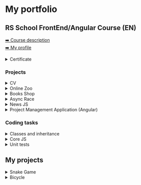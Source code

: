 # My portfolio
## RS School FrontEnd/Angular Course (EN)
[➡️ Course description](https://rs.school/js-en/)  
[➡️ My profile](https://app.rs.school/cv/be5c7c13-6e84-479d-b995-cedd3a593c22)
<details>
<summary>Certificate</summary>

[![Certificate](/img/cert.png)](https://app.rs.school/certificate/5bm7utrx)
</details>

### Projects
<details>
<summary>CV</summary>

[👉 Task](https://github.com/rolling-scopes-school/js-fe-course-en/blob/main/tasks/CV(markdown)/CV(HTML+CSS+Markdown).md)  
[👉 Source code](https://github.com/BayanAlex/rs-cv)  
[👉 Deployment](https://bayanalex.github.io/rs-cv/)  
##### Description:  
- Landing page of own design 
- Adaptive
  
`HTML` `CSS`  

[![LINK](/img/cv.png)](https://bayanalex.github.io/rs-cv/)
</details>

<details>
<summary>Online Zoo</summary>

[👉 Task](https://github.com/rolling-scopes-school/js-fe-course-en/blob/main/tasks/online-zoo/online-zoo.md)  
[👉 Source code](https://github.com/BayanAlex/rs-online-zoo)  
[👉 Deployment](https://bayanalex.github.io/rs-online-zoo/)  
##### Description:  
- Pages *About* and *Donate*
- 2 sliders, popup, burger menu
- Adaptive
- Pixel perfect
  
`HTML` `SCSS` `JavaScript` `Figma`  

[![LINK](/img/zoo.png)](https://bayanalex.github.io/rs-online-zoo/)
</details>

<details>
<summary>Books Shop</summary>

[👉 Task](https://github.com/rolling-scopes-school/js-fe-course-en/blob/main/tasks/online-zoo/online-zoo.md)  
[👉 Source code](https://github.com/rolling-scopes-school/js-fe-course-en/blob/main/tasks/books-shop/books-shop.md)  
[👉 Deployment](https://bayanalex.github.io/rs-books-shop/)  
##### Description:  
- Pages *Main* and *Order* of own design
- HTML body of page *Main* is fully created using JS DOM
- Drag and drop, books search and rating functionality
- Bag slider, book description popup
- Using local storage
- Order form validation using regular expressions
  
`HTML` `SCSS` `JavaScript`  

[![LINK](/img/bookshop.png)](https://bayanalex.github.io/rs-books-shop/)
</details>

<details>
<summary>Async Race</summary>

[👉 Task](https://github.com/rolling-scopes-school/js-fe-course-en/blob/main/tasks/async-race/async-race.md)  
[👉 Source code](https://github.com/BayanAlex/rs-async-race)  
[👉 Deployment](https://bayanalex.github.io/rs-async-race/)  
##### Description:  
- Practice in DOM, promises, fetch, async/await, JS-animation, ES6 modules, Webpack
- SPA FrontEnd application of own design. Adaptive till 500px
- HTML body is fully created using JS DOM
- Working with cars, race, pagination, winners table is made via provided REST API BackEnd
- Player can create, edit and remove cars
- Cars can be driven individually or in a race of all cars on the page
- Race winner is added to the score table on the *Winners* page
- Note: cars can suddenly "break" during a race
  
`HTML` `SCSS` `JavaScript` `Webpack` `Eslint`  

[![LINK](/img/async-race.png)](https://bayanalex.github.io/rs-async-race/)
</details>

<details>
<summary>News JS</summary>

[👉 Task](https://github.com/rolling-scopes-school/js-fe-course-en/blob/main/tasks/typescript/typescript.md)  
[👉 Source code](https://github.com/BayanAlex/rs-news-js-to-ts)  
##### Description:  
- Getting news from the free API [newsapi.org](https://newsapi.org/)
- Existing project migration from JavaScript to TypeScript
- Redesign + adaptive
  
`HTML` `CSS` `TypeScript`   

*Note: the project needs to be run on localhost as the CORS API is disabled in the free version.*

![LINK](/img/news.png)
</details>

<details>
<summary>Project Management Application (Angular)</summary>

[👉 Task](https://github.com/rolling-scopes-school/js-fe-course-en/blob/main/tasks/angular/project-management-system.md)  
[👉 Source code](https://github.com/BayanAlex/rs-pma-angular)  
[👉 Deployment](https://cyberalex-pma.netlify.app/)
##### Description:  
- RS School FrontEnd Course final Angular project
- Adaptive FrontEnd application of own design. It is using existing REST API BackEnd
- The application is based on a basic [Trello](https://trello.com/) functionality
- User can create columns of tasks grouped in boards. Each task includes a description and a checklist
- Using drag and drop, user can reorder columns, move tasks within and between columns
- User can search tasks via BackEnd
- The application is localized in 2 languages (English and Ukrainian)
- User form validation is provided
  
`HTML` `SCSS` `Angular` `TypeScript` `RxJS` `Material` `Tailwind` `Ngx-translate` 

[![LINK](/img/pma1.png)](https://cyberalex-pma.netlify.app/)  
[![LINK](/img/pma2.png)](https://cyberalex-pma.netlify.app/)  
[![LINK](/img/pma3.png)](https://cyberalex-pma.netlify.app/)  
[![LINK](/img/pma4.png)](https://cyberalex-pma.netlify.app/)  
</details>

### Coding tasks
<details>
<summary>Classes and inheritance</summary>

[👉 Task](https://github.com/rolling-scopes-school/js-fe-course-en/blob/main/tasks/classes-inheritance/classes-inheritance.md)  
[👉 Source code](https://github.com/BayanAlex/rs-classes-inheritance)
##### Description:  
- ES5 and ES6 classes inheritance
- Functions chaining
  
`JavaScript`
</details>

<details>
<summary>Core JS</summary>

[👉 Task](https://github.com/rolling-scopes-school/js-fe-course-en/blob/main/tasks/core-js-101/core-js-101.md)  
[👉 Source code](https://github.com/BayanAlex/rs-unit-tests)
##### Description:  
- 98 various coding tasks
  
`JavaScript`
</details>

<details>
<summary>Unit tests</summary>

[👉 Task](https://github.com/rolling-scopes-school/js-fe-course-en/blob/main/tasks/unit-tests/unit-tests.md)  
[👉 Source code](https://github.com/BayanAlex/rs-unit-tests)
##### Description:  
- Own versions of a set of [Lodash](https://lodash.com/) functions for arrays and objects
- Unit tests
- Tests coverage 100%
  
`JavaScript` `Jest`
</details>

## My projects
<details>
<summary>Snake Game</summary>

[👉 Source code](https://gitlab.com/cyberalex/snake)  
[👉 Deployment](https://cyberalex.gitlab.io/snake/)  
##### Description:  
- My first JavaScript project. It is my version of the famous Snake Game
- User can use buttons for snake direction or click on the field
- Saving settings to the local storage
- Adaptive
  
`HTML` `SCSS` `JavaScript`  

[![LINK](/img/snake1.png)](https://cyberalex.gitlab.io/snake/)  
[![LINK](/img/snake2.png)](https://cyberalex.gitlab.io/snake/)
</details>

<details>
<summary>Bicycle</summary>

[👉 Source code](https://gitlab.com/cyberalex/bicycle)  
[👉 Deployment](https://cyberalex.gitlab.io/bicycle)  
##### Description:  
- Adaptive markup of a landing from a PSD
- CSS grid and adaptive practice
  
`HTML` `SCSS`  

[![LINK](/img/bicycle.png)](https://cyberalex.gitlab.io/bicycle)
</details>